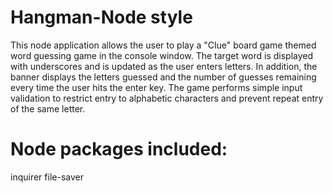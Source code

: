 # Hangman-Node style

This node application allows the user to play a "Clue" board game themed word guessing game in the console window.  The target word is displayed with underscores and is updated as the user enters letters.  In addition, the banner displays the letters guessed and the number of guesses remaining every time the user hits the enter key.  The game performs simple input validation to restrict entry to alphabetic characters and prevent repeat entry of the same letter.

# Node packages included:
inquirer
file-saver
